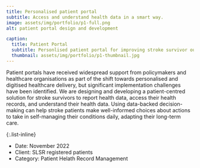 ```yaml
---
title: Personalised patient portal
subtitle: Access and understand health data in a smart way.
image: assets/img/portfolio/p1-full.png
alt: patient portal design and development

caption:
  title: Patient Portal
  subtitle: Personlised patient portal for improving stroke survivor outcomes.
  thumbnail: assets/img/portfolio/p1-thumbnail.jpg
---
```

Patient portals have received widespread support from policymakers and healthcare organisations as part of the 
shift towards personalised and digitised healthcare delivery, but significant implementation challenges have been 
identified. We are designing and developing a patient-centred solution for stroke survivors to report health data, access their health records, and understand their health data.
Using data-backed decision-making can help stroke patients make well-informed choices about actions to take in self-managing their conditions daily, adapting their long-term care.


{:.list-inline}
- Date: November 2022
- Client: SLSR registered patients
- Category: Patient Helath Record Management

